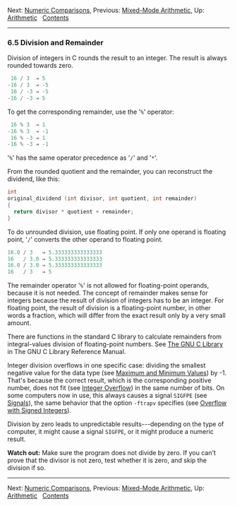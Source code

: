 Next: [Numeric Comparisons](Numeric-Comparisons.md), Previous:
[Mixed-Mode Arithmetic](Mixed-Mode.md), Up:
[Arithmetic](Arithmetic.md)  
[Contents](index.md#SEC_Contents "Table of contents")  

------------------------------------------------------------------------


### 6.5 Division and Remainder 


Division of integers in C rounds the result to an integer. The result is
always rounded towards zero.

``` C
 16 / 3  ⇒ 5
-16 / 3  ⇒ -5
 16 / -3 ⇒ -5
-16 / -3 ⇒ 5
```

To get the corresponding remainder, use the '`%`' operator:

``` C
 16 % 3  ⇒ 1
-16 % 3  ⇒ -1
 16 % -3 ⇒ 1
-16 % -3 ⇒ -1
```

'`%`' has the same operator precedence as '`/`' and
'`*`'.

From the rounded quotient and the remainder, you can reconstruct the
dividend, like this:

``` C
int
original_dividend (int divisor, int quotient, int remainder)
{
  return divisor * quotient + remainder;
}
```

To do unrounded division, use floating point. If only one operand is
floating point, '`/`' converts the other operand to floating
point.

``` C
16.0 / 3   ⇒ 5.333333333333333
16   / 3.0 ⇒ 5.333333333333333
16.0 / 3.0 ⇒ 5.333333333333333
16   / 3   ⇒ 5
```

The remainder operator '`%`' is not allowed for floating-point
operands, because it is not needed. The concept of remainder makes sense
for integers because the result of division of integers has to be an
integer. For floating point, the result of division is a floating-point
number, in other words a fraction, which will differ from the exact
result only by a very small amount.

There are functions in the standard C library to calculate remainders
from integral-values division of floating-point numbers. See [The GNU C
Library](https://www.gnu.org/software/libc/manual/html_node/Remainder-Functions.md#Remainder-Functions)
in The GNU C Library Reference Manual.

Integer division overflows in one specific case: dividing the smallest
negative value for the data type (see [Maximum and Minimum
Values](Maximum-and-Minimum-Values.md)) by -1. That's because the
correct result, which is the corresponding positive number, does not fit
(see [Integer Overflow](Integer-Overflow.md)) in the same number of
bits. On some computers now in use, this always causes a signal `SIGFPE`
(see [Signals](Signals.md)), the same behavior that the option
`-ftrapv` specifies (see [Overflow with Signed
Integers](Signed-Overflow.md)).

Division by zero leads to unpredictable results---depending on the type
of computer, it might cause a signal `SIGFPE`, or it might produce a
numeric result.


**Watch out:** Make sure the program does not divide by zero. If you
can't prove that the divisor is not zero, test whether it is zero, and
skip the division if so.

------------------------------------------------------------------------

Next: [Numeric Comparisons](Numeric-Comparisons.md), Previous:
[Mixed-Mode Arithmetic](Mixed-Mode.md), Up:
[Arithmetic](Arithmetic.md)  
[Contents](index.md#SEC_Contents "Table of contents")  

